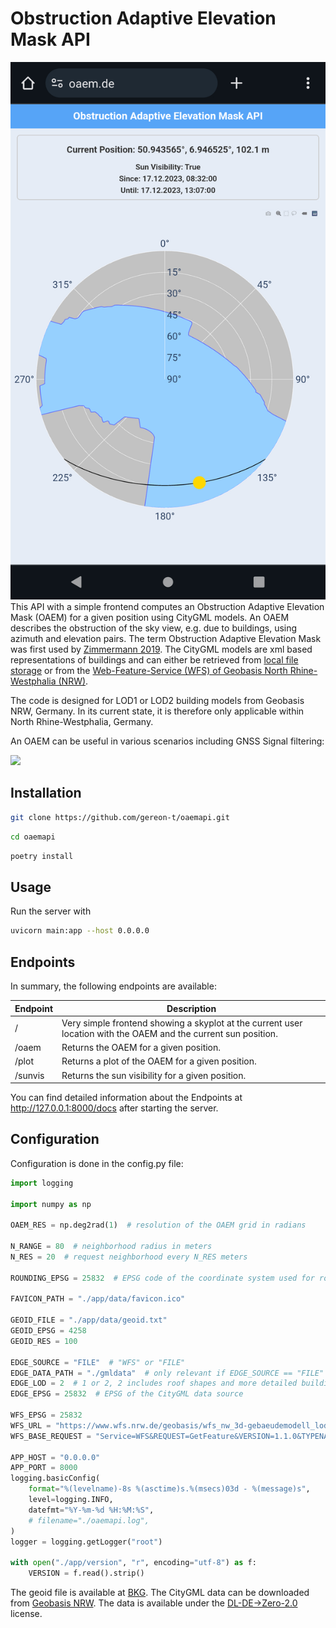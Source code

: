 # Obstruction Adaptive Elevation Mask API
![](images/oaemapi.jpg)
This API with a simple frontend computes an Obstruction Adaptive Elevation Mask (OAEM) for a given position using CityGML models. An OAEM describes the obstruction of the sky view, e.g. due to buildings, using azimuth and elevation pairs. The term Obstruction Adaptive Elevation Mask was first used by [Zimmermann 2019](https://www.researchgate.net/publication/329833465_GPS-Multipath_Analysis_using_Fresnel-Zones). The CityGML models are xml based representations of buildings and can either be retrieved from [local file storage](https://www.opengeodata.nrw.de/produkte/geobasis/3dg/lod2_gml/lod2_gml/) or from the [Web-Feature-Service (WFS) of Geobasis North Rhine-Westphalia (NRW)](https://www.wfs.nrw.de/geobasis/wfs_nw_3d-gebaeudemodell_lod1).

The code is designed for LOD1 or LOD2 building models from Geobasis NRW, Germany. In its current state, it is therefore only applicable within North Rhine-Westphalia, Germany.

An OAEM can be useful in various scenarios including GNSS Signal filtering:

![](images/oaem.gif)



## Installation

```bash
git clone https://github.com/gereon-t/oaemapi.git
```

```bash	
cd oaemapi
```

```bash
poetry install
```

## Usage
Run the server with
```bash
uvicorn main:app --host 0.0.0.0
```

## Endpoints

In summary, the following endpoints are available:

| Endpoint | Description |
| --- | --- |
| / | Very simple frontend showing a skyplot at the current user location with the OAEM and the current sun position. |
| /oaem | Returns the OAEM for a given position. |
| /plot | Returns a plot of the OAEM for a given position. |
| /sunvis | Returns the sun visibility for a given position. |

You can find detailed information about the Endpoints at http://127.0.0.1:8000/docs after starting the server.

## Configuration

Configuration is done in the config.py file:

```python
import logging

import numpy as np

OAEM_RES = np.deg2rad(1)  # resolution of the OAEM grid in radians

N_RANGE = 80  # neighborhood radius in meters
N_RES = 20  # request neighborhood every N_RES meters

ROUNDING_EPSG = 25832  # EPSG code of the coordinate system used for rounding (relevant for N_RES)

FAVICON_PATH = "./app/data/favicon.ico"

GEOID_FILE = "./app/data/geoid.txt"
GEOID_EPSG = 4258
GEOID_RES = 100

EDGE_SOURCE = "FILE"  # "WFS" or "FILE"
EDGE_DATA_PATH = "./gmldata"  # only relevant if EDGE_SOURCE == "FILE"
EDGE_LOD = 2  # 1 or 2, 2 includes roof shapes and more detailed buildings but is slower
EDGE_EPSG = 25832  # EPSG of the CityGML data source

WFS_EPSG = 25832
WFS_URL = "https://www.wfs.nrw.de/geobasis/wfs_nw_3d-gebaeudemodell_lod1"
WFS_BASE_REQUEST = "Service=WFS&REQUEST=GetFeature&VERSION=1.1.0&TYPENAME=bldg:Building"

APP_HOST = "0.0.0.0"
APP_PORT = 8000
logging.basicConfig(
    format="%(levelname)-8s %(asctime)s.%(msecs)03d - %(message)s",
    level=logging.INFO,
    datefmt="%Y-%m-%d %H:%M:%S",
    # filename="./oaemapi.log",
)
logger = logging.getLogger("root")

with open("./app/version", "r", encoding="utf-8") as f:
    VERSION = f.read().strip()
```

The geoid file is available at [BKG](https://gdz.bkg.bund.de/index.php/default/quasigeoid-der-bundesrepublik-deutschland-quasigeoid.html). The CityGML data can be downloaded from [Geobasis NRW](https://www.opengeodata.nrw.de/produkte/geobasis/3dg/lod2_gml/lod2_gml/). The data is available under the [DL-DE->Zero-2.0](https://www.govdata.de/dl-de/zero-2-0) license.